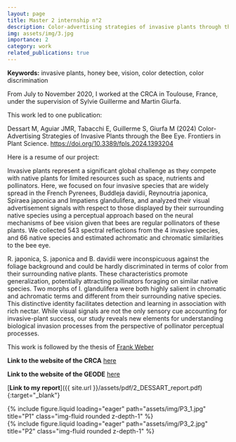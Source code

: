 ```yaml
---
layout: page
title: Master 2 internship n°2
description: Color-advertising strategies of invasive plants through the bee eye
img: assets/img/3.jpg
importance: 2
category: work
related_publications: true
---
```

**Keywords:** invasive plants, honey bee, vision, color detection, color discrimination

From July to November 2020, I worked at the CRCA in Toulouse, France, under the supervision of Sylvie Guillerme and Martin Giurfa.

This work led to one publication:

Dessart M, Aguiar JMR, Tabacchi E, Guillerme S, Giurfa M (2024) Color-Advertising Strategies of Invasive Plants through the Bee Eye. Frontiers in Plant Science. https://doi.org/10.3389/fpls.2024.1393204

Here is a resume of our project:

Invasive plants represent a significant global challenge as they compete with native plants for limited resources such as space, nutrients and pollinators. Here, we focused on four invasive species that are widely spread in the French Pyrenees, Buddleja davidii, Reynoutria japonica, Spiraea japonica and Impatiens glandulifera, and analyzed their visual advertisement signals with respect to those displayed by their surrounding native species using a perceptual approach based on the neural mechanisms of bee vision given that bees are regular pollinators of these plants. We collected 543 spectral reflections from the 4 invasive species, and 66 native species and estimated achromatic and chromatic similarities to the bee eye.

R. japonica, S. japonica and B. davidii were inconspicuous against the foliage background and could be hardly discriminated in terms of color from their surrounding native plants. These characteristics promote generalization, potentially attracting pollinators foraging on similar native species. Two morphs of I. glandulifera were both highly salient in chromatic and achromatic terms and different from their surrounding native species. This distinctive identity facilitates detection and learning in association with rich nectar. While visual signals are not the only sensory cue accounting for invasive-plant success, our study reveals new elements for understanding biological invasion processes from the perspective of pollinator perceptual processes.

This work is followed by the thesis of [Frank Weber](https://theses.fr/s312048)

**Link to the website of the CRCA** [here](https://crca.cbi-toulouse.fr/)

**Link to the website of the GEODE** [here](https://geode.univ-tlse2.fr/)

<span>[**Link to my report**]({{ site.url }}/assets/pdf/2_DESSART_report.pdf){:target="\_blank"}</span>

<div class="row">
    <div class="col-sm mt-3 mt-md-0">
        {% include figure.liquid loading="eager" path="assets/img/P3_1.jpg" title="P1" class="img-fluid rounded z-depth-1" %}
    </div>
</div>

<div class="row">
    <div class="col-sm mt-3 mt-md-0">
        {% include figure.liquid loading="eager" path="assets/img/P3_2.jpg" title="P2" class="img-fluid rounded z-depth-1" %}
    </div>
</div>
